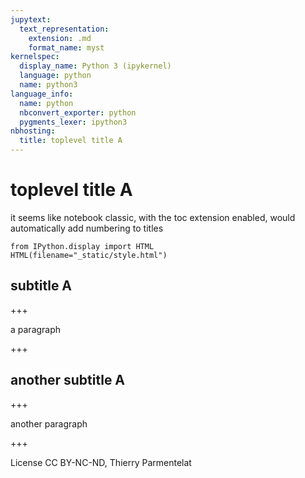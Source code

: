 ```yaml
---
jupytext:
  text_representation:
    extension: .md
    format_name: myst
kernelspec:
  display_name: Python 3 (ipykernel)
  language: python
  name: python3
language_info:
  name: python
  nbconvert_exporter: python
  pygments_lexer: ipython3
nbhosting:
  title: toplevel title A
---
```


# toplevel title A

it seems like notebook classic, with the toc extension enabled, would automatically add numbering to titles

```{code-cell} ipython3
from IPython.display import HTML
HTML(filename="_static/style.html")
```

## subtitle A

+++

a paragraph

+++

## another subtitle A

+++

another paragraph

+++

License CC BY-NC-ND, Thierry Parmentelat
